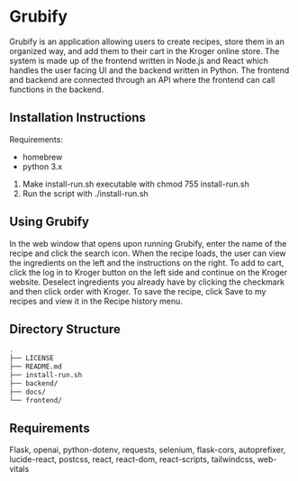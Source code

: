 # Grubify

Grubify is an application allowing users to create recipes, store them in an organized way, and add them to their cart in the Kroger online store. The system is made up of the frontend written in Node.js and React which handles the user facing UI and the backend written in Python. The frontend and backend are connected through an API where the frontend can call functions in the backend.

## Installation Instructions

Requirements:
 - homebrew
 - python 3.x

1. Make install-run.sh executable with chmod 755 install-run.sh
2. Run the script with ./install-run.sh

## Using Grubify

In the web window that opens upon running Grubify, enter the name of the recipe and click the search icon. When the recipe loads, the user can view the ingredients on the left and the instructions on the right. To add to cart, click the log in to Kroger button on the left side and continue on the Kroger website. Deselect ingredients you already have by clicking the checkmark and then click order with Kroger. To save the recipe, click Save to my recipes and view it in the Recipe history menu.

## Directory Structure

```bash
.
├── LICENSE
├── README.md
├── install-run.sh
├── backend/
├── docs/
└── frontend/
```


## Requirements
Flask, openai, python-dotenv, requests, selenium, flask-cors, autoprefixer, lucide-react, postcss, react, react-dom, react-scripts, tailwindcss, web-vitals
